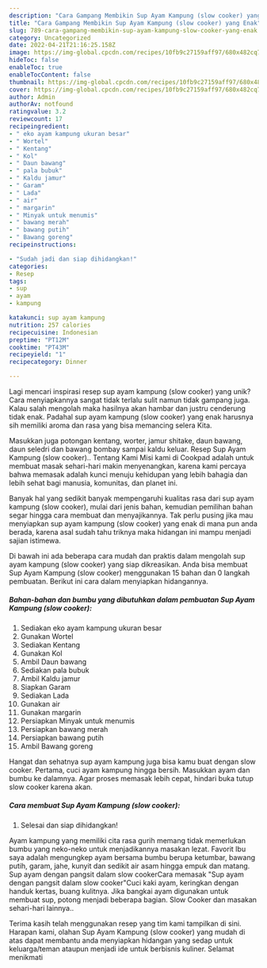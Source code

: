 ```yaml
---
description: "Cara Gampang Membikin Sup Ayam Kampung (slow cooker) yang Enak"
title: "Cara Gampang Membikin Sup Ayam Kampung (slow cooker) yang Enak"
slug: 789-cara-gampang-membikin-sup-ayam-kampung-slow-cooker-yang-enak
category: Uncategorized
date: 2022-04-21T21:16:25.158Z
image: https://img-global.cpcdn.com/recipes/10fb9c27159aff97/680x482cq70/sup-ayam-kampung-slow-cooker-foto-resep-utama.jpg
hideToc: false
enableToc: true
enableTocContent: false
thumbnail: https://img-global.cpcdn.com/recipes/10fb9c27159aff97/680x482cq70/sup-ayam-kampung-slow-cooker-foto-resep-utama.jpg
cover: https://img-global.cpcdn.com/recipes/10fb9c27159aff97/680x482cq70/sup-ayam-kampung-slow-cooker-foto-resep-utama.jpg
author: Admin
authorAv: notfound
ratingvalue: 3.2
reviewcount: 17
recipeingredient:
- " eko ayam kampung ukuran besar"
- " Wortel"
- " Kentang"
- " Kol"
- " Daun bawang"
- " pala bubuk"
- " Kaldu jamur"
- " Garam"
- " Lada"
- " air"
- " margarin"
- " Minyak untuk menumis"
- " bawang merah"
- " bawang putih"
- " Bawang goreng"
recipeinstructions:

- "Sudah jadi dan siap dihidangkan!"
categories:
- Resep
tags:
- sup
- ayam
- kampung

katakunci: sup ayam kampung 
nutrition: 257 calories
recipecuisine: Indonesian
preptime: "PT12M"
cooktime: "PT43M"
recipeyield: "1"
recipecategory: Dinner

---
```





Lagi mencari inspirasi resep sup ayam kampung (slow cooker) yang unik? Cara menyiapkannya sangat tidak terlalu sulit namun tidak gampang juga. Kalau salah mengolah maka hasilnya akan hambar dan justru cenderung tidak enak. Padahal sup ayam kampung (slow cooker) yang enak harusnya sih memiliki aroma dan rasa yang bisa memancing selera Kita.





Masukkan juga potongan kentang, worter, jamur shitake, daun bawang, daun seledri dan bawang bombay sampai kaldu keluar. Resep Sup Ayam Kampung (slow cooker).. Tentang Kami Misi kami di Cookpad adalah untuk membuat masak sehari-hari makin menyenangkan, karena kami percaya bahwa memasak adalah kunci menuju kehidupan yang lebih bahagia dan lebih sehat bagi manusia, komunitas, dan planet ini.

Banyak hal yang sedikit banyak mempengaruhi kualitas rasa dari sup ayam kampung (slow cooker), mulai dari jenis bahan, kemudian pemilihan bahan segar hingga cara membuat dan menyajikannya. Tak perlu pusing jika mau menyiapkan sup ayam kampung (slow cooker) yang enak di mana pun anda berada, karena asal sudah tahu triknya maka hidangan ini mampu menjadi sajian istimewa.






Di bawah ini ada beberapa cara mudah dan praktis dalam mengolah sup ayam kampung (slow cooker) yang siap dikreasikan. Anda bisa membuat Sup Ayam Kampung (slow cooker) menggunakan 15 bahan dan 0 langkah pembuatan. Berikut ini cara dalam menyiapkan hidangannya.

<!--inarticleads1-->

##### Bahan-bahan dan bumbu yang dibutuhkan dalam pembuatan Sup Ayam Kampung (slow cooker):

1. Sediakan  eko ayam kampung ukuran besar
1. Gunakan  Wortel
1. Sediakan  Kentang
1. Gunakan  Kol
1. Ambil  Daun bawang
1. Sediakan  pala bubuk
1. Ambil  Kaldu jamur
1. Siapkan  Garam
1. Sediakan  Lada
1. Gunakan  air
1. Gunakan  margarin
1. Persiapkan  Minyak untuk menumis
1. Persiapkan  bawang merah
1. Persiapkan  bawang putih
1. Ambil  Bawang goreng


Hangat dan sehatnya sup ayam kampung juga bisa kamu buat dengan slow cooker. Pertama, cuci ayam kampung hingga bersih. Masukkan ayam dan bumbu ke dalamnya. Agar proses memasak lebih cepat, hindari buka tutup slow cooker karena akan. 

<!--inarticleads2-->

##### Cara membuat Sup Ayam Kampung (slow cooker):


1. Selesai dan siap dihidangkan!

Ayam kampung yang memiliki cita rasa gurih memang tidak memerlukan bumbu yang neko-neko untuk menjadikannya masakan lezat. Favorit Ibu saya adalah mengungkep ayam bersama bumbu berupa ketumbar, bawang putih, garam, jahe, kunyit dan sedikit air asam hingga empuk dan matang. Sup ayam dengan pangsit dalam slow cookerCara memasak &#34;Sup ayam dengan pangsit dalam slow cooker&#34;Cuci kaki ayam, keringkan dengan handuk kertas, buang kulitnya. Jika bangkai ayam digunakan untuk membuat sup, potong menjadi beberapa bagian. Slow Cooker dan masakan sehari-hari lainnya.. 

Terima kasih telah menggunakan resep yang tim kami tampilkan di sini. Harapan kami, olahan Sup Ayam Kampung (slow cooker) yang mudah di atas dapat membantu anda menyiapkan hidangan yang sedap untuk keluarga/teman ataupun menjadi ide untuk berbisnis kuliner. Selamat menikmati
